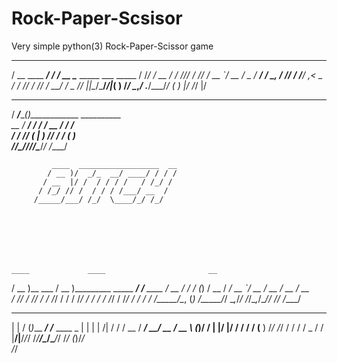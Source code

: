 # Rock-Paper-Scsisor
Very simple python(3) Rock-Paper-Scissor game 



____             __        ____                       
   / __ \____  _____/ /__     / __ \____ _____  ___  _____
  / /_/ / __ \/ ___/ //_/    / /_/ / __ `/ __ \/ _ \/ ___/
 / _, _/ /_/ / /__/ ,< _    / ____/ /_/ / /_/ /  __/ /  _ 
/_/ |_|\____/\___/_/|_( )  /_/    \__,_/ .___/\___/_/  ( )
                      |/              /_/              |/ 
   _____      _                              
  / ___/_____(_)_____________  __________    
  \__ \/ ___/ / ___/ ___/ __ \/ ___/ ___/    
 ___/ / /__/ (__  |__  ) /_/ / /  (__  )     
/____/\___/_/____/____/\____/_/  /____/      
                                             
             ____  __________________  __
            / __ )/  _/_  __/ ____/ / / /
           / __  |/ /  / / / /   / /_/ / 
          / /_/ // /  / / / /___/ __  /  
         /_____/___/ /_/  \____/_/ /_/   
                                         






    ____             ____                       __          
   / __ )__  ___    / __ )_________ _____  ____/ /___  ____ 
  / __  / / / (_)  / __  / ___/ __ `/ __ \/ __  / __ \/ __ \
 / /_/ / /_/ /    / /_/ / /  / /_/ / / / / /_/ / /_/ / / / /
/_____/\__, (_)  /_____/_/   \__,_/_/ /_/\__,_/\____/_/ /_/ 
      /____/                                                
 _       ___            __                   _ 
| |     / (_)___  _____/ /_____  ____     _ | |
| | /| / / / __ \/ ___/ __/ __ \/ __ \   (_)/ /
| |/ |/ / / / / (__  ) /_/ /_/ / / / /  _  / / 
|__/|__/_/_/ /_/____/\__/\____/_/ /_/  (_)/_/  
                                        /_/     
